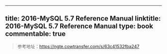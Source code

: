 
---
title: 2016-MySQL 5.7 Reference Manual
linktitle: 2016-MySQL 5.7 Reference Manual
type: book
commentable: true
---

> 参考地址：https://ngte.cowtransfer.com/s/63c41532fba247

    